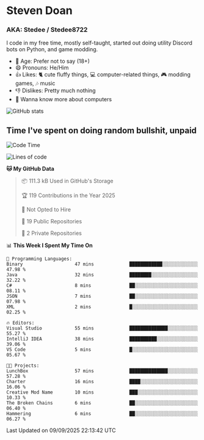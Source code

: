 # Steven Doan
### AKA: Stedee / Stedee8722
I code in my free time, mostly self-taught, started out doing utility Discord bots on Python, and game modding.

- 🤔 Age: Prefer not to say (18+)
- 😄 Pronouns: He/Him
- 👍 Likes: 🐈 cute fluffy things, 💻 computer-related things, 🎮 modding games, 🎶 music
- 👎 Dislikes: Pretty much nothing
- 🥹 Wanna know more about computers

![GitHub stats](https://github-readme-stats-iota-mocha-40.vercel.app/api?username=Stedee8722&show=prs_merged,prs_merged_percentage&show_icons=true&theme=transparent)

## Time I've spent on doing random bullshit, unpaid
<!--START_SECTION:Time I've spent on doing random bullshit, unpaid-->
![Code Time](http://img.shields.io/badge/Code%20Time-324%20hrs%2043%20mins-blue)

![Lines of code](https://img.shields.io/badge/From%20Hello%20World%20I%27ve%20Written-87.2%20thousand%20lines%20of%20code-blue)

**🐱 My GitHub Data** 

> 📦 111.3 kB Used in GitHub's Storage 
 > 
> 🏆 119 Contributions in the Year 2025
 > 
> 🚫 Not Opted to Hire
 > 
> 📜 19 Public Repositories 
 > 
> 🔑 2 Private Repositories 
 > 
📊 **This Week I Spent My Time On** 

```text
💬 Programming Languages: 
Binary                   47 mins             ████████████░░░░░░░░░░░░░   47.98 % 
Java                     32 mins             ████████░░░░░░░░░░░░░░░░░   32.22 % 
C#                       8 mins              ██░░░░░░░░░░░░░░░░░░░░░░░   08.11 % 
JSON                     7 mins              ██░░░░░░░░░░░░░░░░░░░░░░░   07.98 % 
XML                      2 mins              █░░░░░░░░░░░░░░░░░░░░░░░░   02.25 % 

🔥 Editors: 
Visual Studio            55 mins             ██████████████░░░░░░░░░░░   55.27 % 
IntelliJ IDEA            38 mins             ██████████░░░░░░░░░░░░░░░   39.06 % 
VS Code                  5 mins              █░░░░░░░░░░░░░░░░░░░░░░░░   05.67 % 

🐱‍💻 Projects: 
LunchBox                 57 mins             ██████████████░░░░░░░░░░░   57.28 % 
Charter                  16 mins             ████░░░░░░░░░░░░░░░░░░░░░   16.06 % 
Creative Mod Name        10 mins             ███░░░░░░░░░░░░░░░░░░░░░░   10.33 % 
The Broken Chains        6 mins              ██░░░░░░░░░░░░░░░░░░░░░░░   06.40 % 
Hammering                6 mins              ██░░░░░░░░░░░░░░░░░░░░░░░   06.27 % 
```


 Last Updated on 09/09/2025 22:13:42 UTC
<!--END_SECTION:Time I've spent on doing random bullshit, unpaid-->

